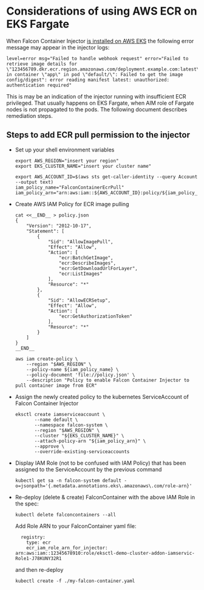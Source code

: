 # Considerations of using AWS ECR on EKS Fargate

When Falcon Container Injector [is installed on AWS EKS](../eks) the following error message may appear in the injector logs:

```
level=error msg="Failed to handle webhook request" error="Failed to retrieve image details for \"123456789.dkr.ecr.region.amazonaws.com/deployment.example.com:latest\" in container \"app\" in pod \"default/\": Failed to get the image config/digest": error reading manifest latest: unauthorized: authentication required"
```

This is may be an indication of the injector running with insufficient ECR privileged. That usually happens on EKS Fargate,
when AIM role of Fargate nodes is not propagated to the pods. The following document describes remediation steps.

## Steps to add ECR pull permission to the injector

 - Set up your shell environment variables
   ```
   export AWS_REGION="insert your region"
   export EKS_CLUSTER_NAME="insert your cluster name"

   export AWS_ACCOUNT_ID=$(aws sts get-caller-identity --query Account --output text)
   iam_policy_name="FalconContainerEcrPull"
   iam_policy_arn="arn:aws:iam::${AWS_ACCOUNT_ID}:policy/${iam_policy_name}"
   ```

 - Create AWS IAM Policy for ECR image pulling
   ```
   cat <<__END__ > policy.json
   {
       "Version": "2012-10-17",
       "Statement": [
           {
               "Sid": "AllowImagePull",
               "Effect": "Allow",
               "Action": [
                   "ecr:BatchGetImage",
                   "ecr:DescribeImages",
                   "ecr:GetDownloadUrlForLayer",
                   "ecr:ListImages"
               ],
               "Resource": "*"
           },
           {
               "Sid": "AllowECRSetup",
               "Effect": "Allow",
               "Action": [
                   "ecr:GetAuthorizationToken"
               ],
               "Resource": "*"
           }
       ]
   }
   __END__

   aws iam create-policy \
       --region "$AWS_REGION" \
       --policy-name ${iam_policy_name} \
       --policy-document 'file://policy.json' \
       --description "Policy to enable Falcon Container Injector to pull container image from ECR"
   ```

- Assign the newly created policy to the kubernetes ServiceAccount of Falcon Container Injector
  ```
  eksctl create iamserviceaccount \
         --name default \
         --namespace falcon-system \
         --region "$AWS_REGION" \
         --cluster "${EKS_CLUSTER_NAME}" \
         --attach-policy-arn "${iam_policy_arn}" \
         --approve \
         --override-existing-serviceaccounts
  ```
- Display IAM Role (not to be confused with IAM Policy) that has been assigned to the ServiceAccount by the previous command
  ```
  kubectl get sa -n falcon-system default -o=jsonpath='{.metadata.annotations.eks\.amazonaws\.com/role-arn}'
  ```
 
- Re-deploy (delete & create) FalconContainer with the above IAM Role in the spec:
  ```
  kubectl delete falconcontainers --all
  ```

  Add Role ARN to your FalconContainer yaml file:
  ```
    registry:
      type: ecr
      ecr_iam_role_arn_for_injector: arn:aws:iam::12345678910:role/eksctl-demo-cluster-addon-iamservic-Role1-J78KUNY32R1

  ```
  and then re-deploy 
  ```
  kubectl create -f ./my-falcon-container.yaml
  ```
